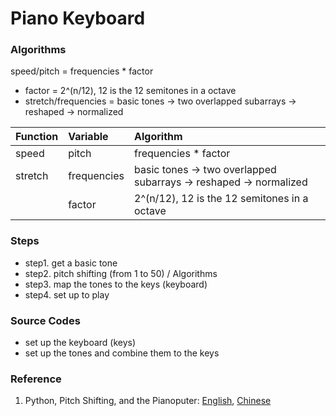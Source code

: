 Piano Keyboard
==============

### Algorithms

speed/pitch = frequencies * factor
- factor = 2^(n/12), 12 is the 12 semitones in a octave
- stretch/frequencies = basic tones -> two overlapped subarrays -> reshaped -> normalized


| Function | Variable     | Algorithm                                                         |
|:---------|:-------------|:------------------------------------------------------------------|
| speed    | pitch        | frequencies * factor                                              |
| stretch  | frequencies  | basic tones -> two overlapped subarrays -> reshaped -> normalized |
|          | factor       | 2^(n/12), 12 is the 12 semitones in a octave                      |



### Steps

- step1. get a basic tone
- step2. pitch shifting (from 1 to 50) / Algorithms
- step3. map the tones to the keys (keyboard)
- step4. set up to play
  

### Source Codes

- set up the keyboard (keys)
- set up the tones and combine them to the keys


### Reference
1. Python, Pitch Shifting, and the Pianoputer: [English][en], [Chinese][cn]

  [en]: http://zulko.github.io/blog/2014/03/29/soundstretching-and-pitch-shifting-in-python/
  [cn]: http://blog.jobbole.com/72745/
